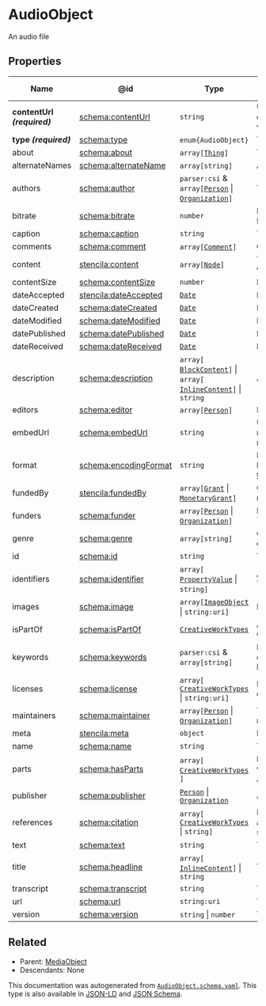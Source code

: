 # AudioObject

An audio file

## Properties

| Name                        | @id                                                                   | Type                                                                                                         | Description                                                                                                              | Inherited from                 |
| --------------------------- | --------------------------------------------------------------------- | ------------------------------------------------------------------------------------------------------------ | ------------------------------------------------------------------------------------------------------------------------ | ------------------------------ |
| **contentUrl _(required)_** | [schema:contentUrl](https://schema.org/contentUrl)                    | `string`                                                                                                     | URL for the actual bytes of the media object, for example the image file or video file.                                  | [MediaObject](./MediaObject)   |
| **type _(required)_**       | [schema:type](https://schema.org/type)                                | `enum{`​`AudioObject`​`}`                                                                                    | The name of the type.                                                                                                    | [Entity](./Entity)             |
| about                       | [schema:about](https://schema.org/about)                              | `array[`​[`Thing`](./Thing)​`]`                                                                              | The subject matter of the content.                                                                                       | [CreativeWork](./CreativeWork) |
| alternateNames              | [schema:alternateName](https://schema.org/alternateName)              | `array[`​`string`​`]`                                                                                        | Alternate names (aliases) for the item.                                                                                  | [Thing](./Thing)               |
| authors                     | [schema:author](https://schema.org/author)                            | `parser:csi` & `array[`​[`Person`](./Person) \| [`Organization`](./Organization)​`]`                         | The authors of this creative work.                                                                                       | [CreativeWork](./CreativeWork) |
| bitrate                     | [schema:bitrate](https://schema.org/bitrate)                          | `number`                                                                                                     | Bitrate in megabits per second (Mbit/s, Mb/s, Mbps).                                                                     | [MediaObject](./MediaObject)   |
| caption                     | [schema:caption](https://schema.org/caption)                          | `string`                                                                                                     | The caption for this audio recording.                                                                                    | [AudioObject](./AudioObject)   |
| comments                    | [schema:comment](https://schema.org/comment)                          | `array[`​[`Comment`](./Comment)​`]`                                                                          | Comments about this creative work.                                                                                       | [CreativeWork](./CreativeWork) |
| content                     | [stencila:content](https://schema.stenci.la/content.jsonld)           | `array[`​[`Node`](./Node)​`]`                                                                                | The structured content of this creative work c.f. property \`text\`.                                                     | [CreativeWork](./CreativeWork) |
| contentSize                 | [schema:contentSize](https://schema.org/contentSize)                  | `number`                                                                                                     | File size in megabits (Mbit, Mb).                                                                                        | [MediaObject](./MediaObject)   |
| dateAccepted                | [stencila:dateAccepted](https://schema.stenci.la/dateAccepted.jsonld) | [`Date`](./Date)                                                                                             | Date/time of acceptance.                                                                                                 | [CreativeWork](./CreativeWork) |
| dateCreated                 | [schema:dateCreated](https://schema.org/dateCreated)                  | [`Date`](./Date)                                                                                             | Date/time of creation.                                                                                                   | [CreativeWork](./CreativeWork) |
| dateModified                | [schema:dateModified](https://schema.org/dateModified)                | [`Date`](./Date)                                                                                             | Date/time of most recent modification.                                                                                   | [CreativeWork](./CreativeWork) |
| datePublished               | [schema:datePublished](https://schema.org/datePublished)              | [`Date`](./Date)                                                                                             | Date of first publication.                                                                                               | [CreativeWork](./CreativeWork) |
| dateReceived                | [schema:dateReceived](https://schema.org/dateReceived)                | [`Date`](./Date)                                                                                             | Date/time that work was received.                                                                                        | [CreativeWork](./CreativeWork) |
| description                 | [schema:description](https://schema.org/description)                  | `array[`​[`BlockContent`](./BlockContent)​`]` \| `array[`​[`InlineContent`](./InlineContent)​`]` \| `string` | A description of the item.                                                                                               | [Thing](./Thing)               |
| editors                     | [schema:editor](https://schema.org/editor)                            | `array[`​[`Person`](./Person)​`]`                                                                            | People who edited the \`CreativeWork\`.                                                                                  | [CreativeWork](./CreativeWork) |
| embedUrl                    | [schema:embedUrl](https://schema.org/embedUrl)                        | `string`                                                                                                     | URL that can be used to embed the media on a web page via a specific media player.                                       | [MediaObject](./MediaObject)   |
| format                      | [schema:encodingFormat](https://schema.org/encodingFormat)            | `string`                                                                                                     | Media type (MIME type) as per http&#x3A;//www.iana.org/assignments/media-types/media-types.xhtml.                        | [MediaObject](./MediaObject)   |
| fundedBy                    | [stencila:fundedBy](https://schema.stenci.la/fundedBy.jsonld)         | `array[`​[`Grant`](./Grant) \| [`MonetaryGrant`](./MonetaryGrant)​`]`                                        | Grants that funded the \`CreativeWork\`; reverse of \`fundedItems\`.                                                     | [CreativeWork](./CreativeWork) |
| funders                     | [schema:funder](https://schema.org/funder)                            | `array[`​[`Person`](./Person) \| [`Organization`](./Organization)​`]`                                        | People or organizations that funded the \`CreativeWork\`.                                                                | [CreativeWork](./CreativeWork) |
| genre                       | [schema:genre](https://schema.org/genre)                              | `array[`​`string`​`]`                                                                                        | Genre of the creative work, broadcast channel or group.                                                                  | [CreativeWork](./CreativeWork) |
| id                          | [schema:id](https://schema.org/id)                                    | `string`                                                                                                     | The identifier for this item.                                                                                            | [Entity](./Entity)             |
| identifiers                 | [schema:identifier](https://schema.org/identifier)                    | `array[`​[`PropertyValue`](./PropertyValue) \| `string`​`]`                                                  | Any kind of identifier for any kind of Thing.                                                                            | [Thing](./Thing)               |
| images                      | [schema:image](https://schema.org/image)                              | `array[`​[`ImageObject`](./ImageObject) \| `string:uri`​`]`                                                  | Images of the item.                                                                                                      | [Thing](./Thing)               |
| isPartOf                    | [schema:isPartOf](https://schema.org/isPartOf)                        | [`CreativeWorkTypes`](./CreativeWorkTypes)                                                                   | An item or other CreativeWork that this CreativeWork is a part of.                                                       | [CreativeWork](./CreativeWork) |
| keywords                    | [schema:keywords](https://schema.org/keywords)                        | `parser:csi` & `array[`​`string`​`]`                                                                         | Keywords or tags used to describe this content. Multiple entries in a keywords list are typically delimited by commas.   | [CreativeWork](./CreativeWork) |
| licenses                    | [schema:license](https://schema.org/license)                          | `array[`​[`CreativeWorkTypes`](./CreativeWorkTypes) \| `string:uri`​`]`                                      | License documents that applies to this content, typically indicated by URL.                                              | [CreativeWork](./CreativeWork) |
| maintainers                 | [schema:maintainer](https://schema.org/maintainer)                    | `array[`​[`Person`](./Person) \| [`Organization`](./Organization)​`]`                                        | The people or organizations who maintain this CreativeWork.                                                              | [CreativeWork](./CreativeWork) |
| meta                        | [stencila:meta](https://schema.stenci.la/meta.jsonld)                 | `object`                                                                                                     | Metadata associated with this item.                                                                                      | [Entity](./Entity)             |
| name                        | [schema:name](https://schema.org/name)                                | `string`                                                                                                     | The name of the item.                                                                                                    | [Thing](./Thing)               |
| parts                       | [schema:hasParts](https://schema.org/hasParts)                        | `array[`​[`CreativeWorkTypes`](./CreativeWorkTypes)​`]`                                                      | Elements of the collection which can be a variety of different elements, such as Articles, Datatables, Tables and more.  | [CreativeWork](./CreativeWork) |
| publisher                   | [schema:publisher](https://schema.org/publisher)                      | [`Person`](./Person) \| [`Organization`](./Organization)                                                     | A publisher of the CreativeWork.                                                                                         | [CreativeWork](./CreativeWork) |
| references                  | [schema:citation](https://schema.org/citation)                        | `array[`​[`CreativeWorkTypes`](./CreativeWorkTypes) \| `string`​`]`                                          | References to other creative works, such as another publication, web page, scholarly article, etc.                       | [CreativeWork](./CreativeWork) |
| text                        | [schema:text](https://schema.org/text)                                | `string`                                                                                                     | The textual content of this creative work.                                                                               | [CreativeWork](./CreativeWork) |
| title                       | [schema:headline](https://schema.org/headline)                        | `array[`​[`InlineContent`](./InlineContent)​`]` \| `string`                                                  | The title of the creative work.                                                                                          | [CreativeWork](./CreativeWork) |
| transcript                  | [schema:transcript](https://schema.org/transcript)                    | `string`                                                                                                     | The transcript of this audio recording.                                                                                  | [AudioObject](./AudioObject)   |
| url                         | [schema:url](https://schema.org/url)                                  | `string:uri`                                                                                                 | The URL of the item.                                                                                                     | [Thing](./Thing)               |
| version                     | [schema:version](https://schema.org/version)                          | `string` \| `number`                                                                                         | The version of the creative work.                                                                                        | [CreativeWork](./CreativeWork) |

## Related

-   Parent: [MediaObject](./MediaObject)
-   Descendants: None

 This documentation was autogenerated from [`AudioObject.schema.yaml`](https://github.com/stencila/schema/blob/master/schema/AudioObject.schema.yaml). This type is also available in [JSON-LD](https://schema.org/AudioObject) and [JSON Schema](https://schema.stenci.la/AudioObject.schema.json).
